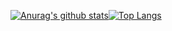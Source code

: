 [![Anurag's github stats](https://github-readme-stats.vercel.app/api?username=HakanYilmazzz)](https://github.com/anuraghazra/github-readme-stats)[![Top Langs](https://github-readme-stats.vercel.app/api/top-langs/?username=HakanYilmazzz)](https://github.com/anuraghazra/github-readme-stats)


